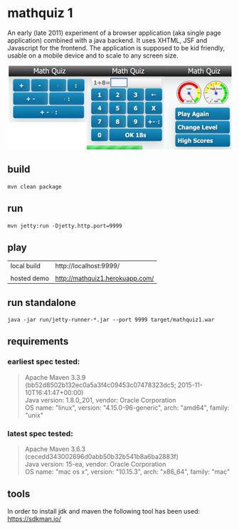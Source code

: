 # mathquiz 1

An early (late 2011) experiment of a browser application (aka single page
application) combined with a java backend. It uses XHTML, JSF and Javascript
for the frontend. The application is supposed to be kid friendly, usable on
a mobile device and to scale to any screen size.

![MathQuiz1 Game](doc/mathquiz1.png "Screenshots")

## build
```
mvn clean package
```

## run
```
mvn jetty:run -Djetty.http.port=9999
```

## play
|              |                                  |
|--------------|----------------------------------|
| local build  | http://localhost:9999/           |
|              |                                  |
| hosted demo  | http://mathquiz1.herokuapp.com/  |

## run standalone
```
java -jar run/jetty-runner-*.jar --port 9999 target/mathquiz1.war
```

## requirements
### earliest spec tested:

> Apache Maven 3.3.9 (bb52d8502b132ec0a5a3f4c09453c07478323dc5; 2015-11-10T16:41:47+00:00)  
> Java version: 1.8.0_201, vendor: Oracle Corporation  
> OS name: "linux", version: "4.15.0-96-generic", arch: "amd64", family: "unix"  

### latest spec tested:

> Apache Maven 3.6.3 (cecedd343002696d0abb50b32b541b8a6ba2883f)  
> Java version: 15-ea, vendor: Oracle Corporation  
> OS name: "mac os x", version: "10.15.3", arch: "x86_64", family: "mac"  

## tools

In order to install jdk and maven the following tool has been used:  
https://sdkman.io/
